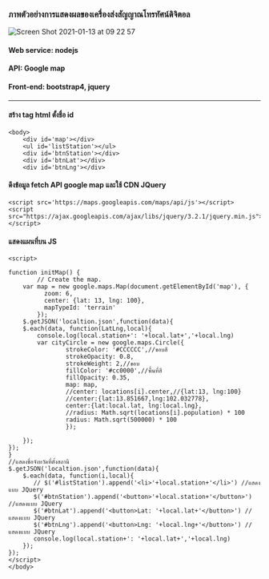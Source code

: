 ### ภาพตัวอย่างการแสดงผลของเครื่องส่งสัญญาณโทรทัศน์ดิจิตอล
![Screen Shot 2021-01-13 at 09 22 57](https://user-images.githubusercontent.com/25115342/104398286-04868900-5581-11eb-8582-2b2b87528127.png)  
#### Web service: nodejs  
#### API: Google map  
#### Front-end: bootstrap4, jquery  
___
#### สร้าง tag html ตั้งชื่อ id
``` 
<body>
    <div id='map'></div> 
    <ul id='listStation'></ul>
    <div id='btnStation'></div>
    <div id='btnLat'></div>
    <div id='btnLng'></div>
```  
#### ดึงข้อมูล fetch API google map และใช้ CDN JQuery
```
<script src='https://maps.googleapis.com/maps/api/js'></script>
<script src="https://ajax.googleapis.com/ajax/libs/jquery/3.2.1/jquery.min.js"></script>
```   
#### แสดงแผนที่บน JS
```          
<script>

function initMap() {
        // Create the map.
    var map = new google.maps.Map(document.getElementById('map'), {
          zoom: 6,
          center: {lat: 13, lng: 100},
          mapTypeId: 'terrain'
        });
    $.getJSON('localtion.json',function(data){
    $.each(data, function(LatLng,local){
        console.log(local.station+': '+local.lat+','+local.lng)
        var cityCircle = new google.maps.Circle({
                strokeColor: '#CCCCCC',//ขอบสี
                strokeOpacity: 0.8,
                strokeWeight: 2,//ขอบ
                fillColor: '#cc0000',//พื้นที่สี
                fillOpacity: 0.35,
                map: map,
                //center: locations[i].center,//{lat:13, lng:100}
                //center:{lat:13.851667,lng:102.032778},
                center:{lat:local.lat, lng:local.lng},
                //radius: Math.sqrt(locations[i].population) * 100
                radius: Math.sqrt(500000) * 100
                });

    });
});
}  
//แสดงชื่อจังหวัดที่ตั้งสถานี
$.getJSON('localtion.json',function(data){
    $.each(data, function(i,local){
       // $('#listStation').append('<li>'+local.station+'</li>') //แสดงแบบ JQuery
       $('#btnStation').append('<button>'+local.station+'</button>') //แสดงแบบ JQuery
       $('#btnLat').append('<button>Lat: '+local.lat+'</button>') //แสดงแบบ JQuery
       $('#btnLng').append('<button>Lng: '+local.lng+'</button>') //แสดงแบบ JQuery
       console.log(local.station+': '+local.lat+','+local.lng)
    });
});
</script>
</body> 
``` 

